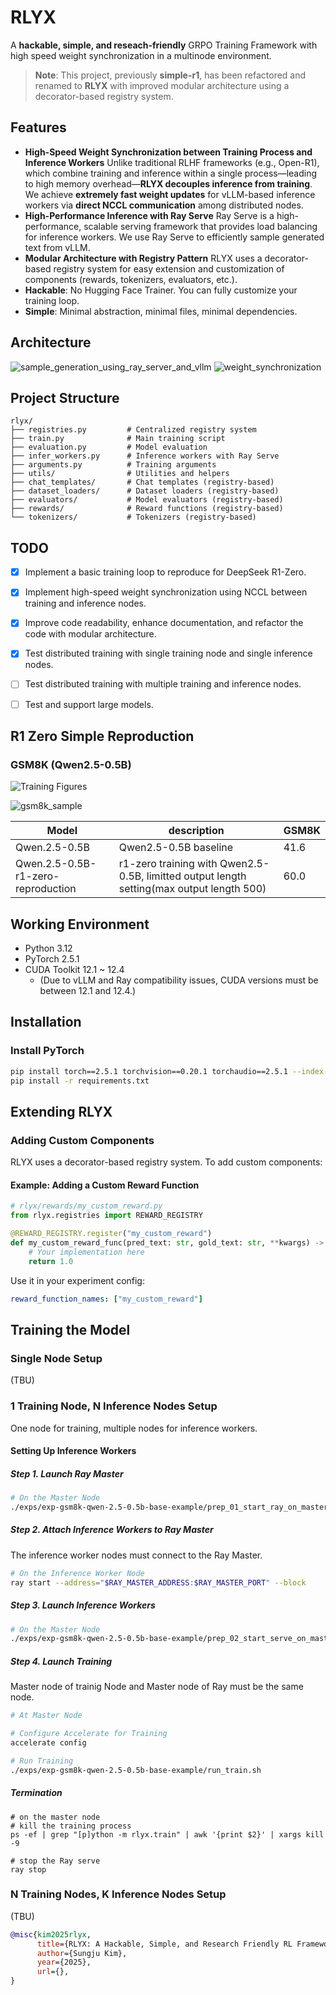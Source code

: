 # RLYX 

A **hackable, simple, and reseach-friendly** GRPO Training Framework with high speed weight synchronization in a multinode environment.

> **Note**: This project, previously **simple-r1**, has been refactored and renamed to **RLYX** with improved modular architecture using a decorator-based registry system.

## Features

- **High-Speed Weight Synchronization between Training Process and Inference Workers**
  Unlike traditional RLHF frameworks (e.g., Open-R1), which combine training and inference within a single process—leading to high memory overhead—**RLYX decouples inference from training**.
  We achieve **extremely fast weight updates** for vLLM-based inference workers via **direct NCCL communication** among distributed nodes.
- **High-Performance Inference with Ray Serve**
  Ray Serve is a high-performance, scalable serving framework that provides load balancing for inference workers.
  We use Ray Serve to efficiently sample generated text from vLLM.
- **Modular Architecture with Registry Pattern**
  RLYX uses a decorator-based registry system for easy extension and customization of components (rewards, tokenizers, evaluators, etc.).
- **Hackable**: No Hugging Face Trainer. You can fully customize your training loop.
- **Simple**: Minimal abstraction, minimal files, minimal dependencies.

## Architecture
![sample_generation_using_ray_server_and_vllm](res/imgs/sample_generation_using_ray_server_and_vllm.png)
![weight_synchronization](res/imgs/weight_synchronization.png)


## Project Structure

```
rlyx/
├── registries.py         # Centralized registry system
├── train.py              # Main training script
├── evaluation.py         # Model evaluation
├── infer_workers.py      # Inference workers with Ray Serve
├── arguments.py          # Training arguments
├── utils/                # Utilities and helpers
├── chat_templates/       # Chat templates (registry-based)
├── dataset_loaders/      # Dataset loaders (registry-based)
├── evaluators/           # Model evaluators (registry-based)
├── rewards/              # Reward functions (registry-based)
└── tokenizers/           # Tokenizers (registry-based)
```

## TODO
- [X] Implement a basic training loop to reproduce for DeepSeek R1-Zero.
- [X] Implement high-speed weight synchronization using NCCL between training and inference nodes.
- [X] Improve code readability, enhance documentation, and refactor the code with modular architecture.
- [X] Test distributed training with single training node and single inference nodes.
- [ ] Test distributed training with multiple training and inference nodes.
- [ ] Test and support large models.



## R1 Zero Simple Reproduction

### GSM8K (Qwen2.5-0.5B)

![Training Figures](res/imgs/Qwen2.5-0.5B_R1-Zero_Reproduction_20250703.png)

![gsm8k_sample](res/imgs/gsm8k_sample.png)

| Model | description | GSM8K |
| --- | --- | --- |
| Qwen.2.5-0.5B  | Qwen2.5-0.5B baseline | 41.6 |
| Qwen.2.5-0.5B-r1-zero-reproduction | r1-zero training with Qwen2.5-0.5B, limitted output length setting(max output length 500)| 60.0 |


## Working Environment

- Python 3.12
- PyTorch 2.5.1
- CUDA Toolkit 12.1 ~ 12.4  
  - (Due to vLLM and Ray compatibility issues, CUDA versions must be between 12.1 and 12.4.)

## Installation

### Install PyTorch
```bash
pip install torch==2.5.1 torchvision==0.20.1 torchaudio==2.5.1 --index-url https://download.pytorch.org/whl/cu121
pip install -r requirements.txt
```

## Extending RLYX

### Adding Custom Components

RLYX uses a decorator-based registry system. To add custom components:

#### Example: Adding a Custom Reward Function

```python
# rlyx/rewards/my_custom_reward.py
from rlyx.registries import REWARD_REGISTRY

@REWARD_REGISTRY.register("my_custom_reward")
def my_custom_reward_func(pred_text: str, gold_text: str, **kwargs) -> float:
    # Your implementation here
    return 1.0
```

Use it in your experiment config:
```yaml
reward_function_names: ["my_custom_reward"]
```

## Training the Model

### Single Node Setup

(TBU)

### 1 Training Node, N Inference Nodes Setup

One node for training, multiple nodes for inference workers.

#### Setting Up Inference Workers

##### Step 1. Launch Ray Master

```bash
# On the Master Node
./exps/exp-gsm8k-qwen-2.5-0.5b-base-example/prep_01_start_ray_on_master.sh

```

##### Step 2. Attach Inference Workers to Ray Master

The inference worker nodes must connect to the Ray Master.

```bash
# On the Inference Worker Node
ray start --address="$RAY_MASTER_ADDRESS:$RAY_MASTER_PORT" --block
```

##### Step 3. Launch Inference Workers

```bash
# On the Master Node
./exps/exp-gsm8k-qwen-2.5-0.5b-base-example/prep_02_start_serve_on_master.sh
```

##### Step 4. Launch Training

Master node of trainig Node and Master node of Ray must be the same node.

```bash
# At Master Node

# Configure Accelerate for Training
accelerate config

# Run Training
./exps/exp-gsm8k-qwen-2.5-0.5b-base-example/run_train.sh
```

##### Termination

```
# on the master node
# kill the training process
ps -ef | grep "[p]ython -m rlyx.train" | awk '{print $2}' | xargs kill -9

# stop the Ray serve
ray stop
```

### N Training Nodes, K Inference Nodes Setup

(TBU)

```bibtex
@misc{kim2025rlyx,
      title={RLYX: A Hackable, Simple, and Research Friendly RL Framework with High-Speed Weight Synchronization}, 
      author={Sungju Kim},
      year={2025},
      url={}, 
}
```
